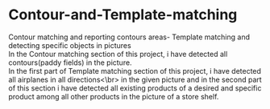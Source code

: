 # Contour-and-Template-matching
Contour matching and reporting contours areas- Template matching and detecting specific objects in pictures<br/>
In the Contour matching section of this project, i have detected all contours(paddy fields) in the picture.
<br/>In the first part of Template matching section of this project, i have detected all airplanes in all directions<\br>
in the given picture and in the second part of this section i have detected all existing products of a desired and specific product
among all other products in the picture of a store shelf.
